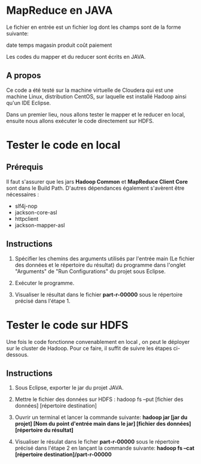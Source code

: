 # MapReduce en JAVA

Le fichier en entrée est un fichier log dont les champs sont de la forme suivante:

date temps magasin produit coût paiement


Les codes du mapper et du reducer sont écrits en JAVA. 


## A propos 
Ce code a été testé sur la machine virtuelle de Cloudera qui est une machine Linux, distribution CentOS, sur laquelle est installé Hadoop ainsi
qu'un IDE Eclipse. 

Dans un premier lieu, nous allons tester le mapper et le reducer en local, ensuite nous allons exécuter le code directement sur HDFS.


# Tester le code en local

## Prérequis 
Il faut s'assurer que les jars __Hadoop Common__ et __MapReduce Client Core__ sont dans le Build Path.
D'autres dépendances également s'avèrent être nécessaires :
    
    
* slf4j-nop
* jackson-core-asl
* httpclient
* jackson-mapper-asl
    
## Instructions
1. Spécifier les chemins des arguments utilisés par l'entrée main (Le fichier des données et le répertoire du résultat) du programme dans l'onglet "Arguments" de "Run Configurations" du projet sous Eclipse.

2. Exécuter le programme.

3. Visualiser le résultat dans le fichier __part-r-00000__ sous le répertoire précisé dans l'étape 1.

# Tester le code sur HDFS 
Une fois le code fonctionne convenablement en local , on peut le déployer sur le cluster de Hadoop. Pour ce faire, il suffit de suivre les étapes ci-dessous.
## Instructions
1. Sous Eclipse, exporter le jar du projet JAVA.

2. Mettre le fichier des données sur HDFS : hadoop fs –put [fichier des données] [répertoire destination]

3. Ouvrir un terminal et lancer la commande suivante: __hadoop jar [jar du projet] [Nom du point d'entrée main dans le jar] [fichier des données] [répertoire du résultat]__

4. Visualiser le résulat dans le ficher __part-r-00000__ sous le répertoire précisé dans l'étape 2 en lançant la commande suivante: __hadoop fs –cat [répertoire destination]/part-r-00000__









